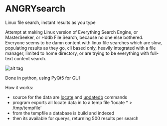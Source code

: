 # ANGRYsearch
Linux file search, instant results as you type

Attempt at making Linux version of Everything Search Engine, or MasterSeeker, or Hddb File Search, because no one else bothered.
Everyone seems to be damn content with linux file searches which are slow, populating results as they go, cli based only, heavily integrated with a file manager, limited to home directory, or are trying to be everything with full-text content search.

![alt tag](http://i.imgur.com/TyH60mq.gif)

Done in python, using PyQt5 for GUI

How it works:

* source for the data are [locate](http://linux.die.net/man/1/locate) and [updatedb](http://linux.die.net/man/1/updatedb) commands
* program exports all locate data in to a temp file 'locate * > /tmp/tempfile'
* from the tempfile a database is build and indexed
* then its available for querys, returning 500 results per search

